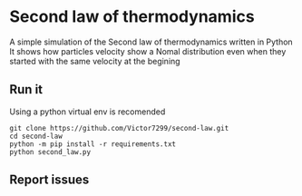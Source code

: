 # Second law of thermodynamics
A simple simulation of the Second law of thermodynamics written in Python
It shows how particles velocity show a Nomal distribution even when they started with the same velocity at the begining



## Run it

Using a python virtual env is recomended

```
git clone https://github.com/Victor7299/second-law.git
cd second-law
python -m pip install -r requirements.txt
python second_law.py
```

## Report issues
